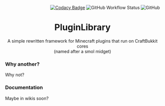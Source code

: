 <div align="right">

[![Codacy Badge](https://app.codacy.com/project/badge/Grade/fefaadfd1ee94b37b71e60fd7a257f55)](https://www.codacy.com/gh/harulol/hikari-library/dashboard?utm_source=github.com&amp;utm_medium=referral&amp;utm_content=harulol/hikari-library&amp;utm_campaign=Badge_Grade) ![GitHub Workflow Status](https://img.shields.io/github/workflow/status/harulol/hikari-library/Gradle) ![GitHub](https://img.shields.io/github/license/harulol/hikari-library)
</div>

<div align="center">

# PluginLibrary

A simple rewritten framework for Minecraft plugins that run on CraftBukkit cores<br>
(named after a smol midget)
</div>

### Why another?

Why not?

### Documentation

Maybe in wikis soon?
